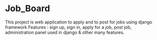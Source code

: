 # Job_Board
This project is web application to apply and to post for jobs using django framework
Features : sign up, sign in, apply for a job, post job, administration panel used in django & other many features.
